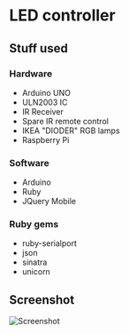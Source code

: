 LED controller
=============
Stuff used
------------

### Hardware
* Arduino UNO
* ULN2003 IC
* IR Receiver
* Spare IR remote control
* IKEA "DIODER" RGB lamps
* Raspberry Pi

### Software
* Arduino
* Ruby
* JQuery Mobile

### Ruby gems
* ruby-serialport
* json
* sinatra
* unicorn

Screenshot
------------
![Screenshot](https://raw.github.com/DarkFox/LED_controller/master/screenshot.png)